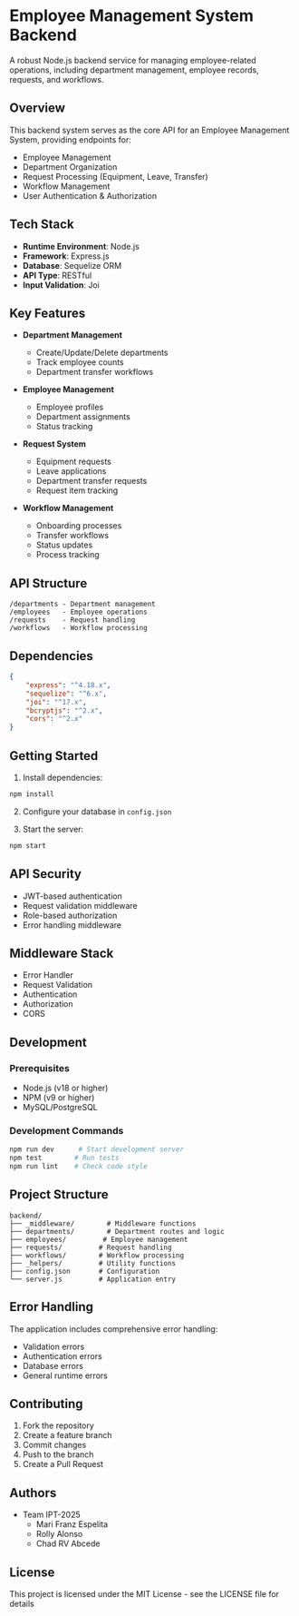 # Employee Management System Backend

A robust Node.js backend service for managing employee-related operations, including department management, employee records, requests, and workflows.

## Overview

This backend system serves as the core API for an Employee Management System, providing endpoints for:

-   Employee Management
-   Department Organization
-   Request Processing (Equipment, Leave, Transfer)
-   Workflow Management
-   User Authentication & Authorization

## Tech Stack

-   **Runtime Environment**: Node.js
-   **Framework**: Express.js
-   **Database**: Sequelize ORM
-   **API Type**: RESTful
-   **Input Validation**: Joi

## Key Features

-   **Department Management**

    -   Create/Update/Delete departments
    -   Track employee counts
    -   Department transfer workflows

-   **Employee Management**

    -   Employee profiles
    -   Department assignments
    -   Status tracking

-   **Request System**

    -   Equipment requests
    -   Leave applications
    -   Department transfer requests
    -   Request item tracking

-   **Workflow Management**
    -   Onboarding processes
    -   Transfer workflows
    -   Status updates
    -   Process tracking

## API Structure

```
/departments - Department management
/employees   - Employee operations
/requests    - Request handling
/workflows   - Workflow processing
```

## Dependencies

```json
{
    "express": "^4.18.x",
    "sequelize": "^6.x",
    "joi": "^17.x",
    "bcryptjs": "^2.x",
    "cors": "^2.x"
}
```

## Getting Started

1. Install dependencies:

```bash
npm install
```

2. Configure your database in `config.json`

3. Start the server:

```bash
npm start
```

## API Security

-   JWT-based authentication
-   Request validation middleware
-   Role-based authorization
-   Error handling middleware

## Middleware Stack

-   Error Handler
-   Request Validation
-   Authentication
-   Authorization
-   CORS

## Development

### Prerequisites

-   Node.js (v18 or higher)
-   NPM (v9 or higher)
-   MySQL/PostgreSQL

### Development Commands

```bash
npm run dev      # Start development server
npm test        # Run tests
npm run lint    # Check code style
```

## Project Structure

```
backend/
├── _middleware/        # Middleware functions
├── departments/        # Department routes and logic
├── employees/         # Employee management
├── requests/         # Request handling
├── workflows/        # Workflow processing
├── _helpers/         # Utility functions
├── config.json       # Configuration
└── server.js         # Application entry
```

## Error Handling

The application includes comprehensive error handling:

-   Validation errors
-   Authentication errors
-   Database errors
-   General runtime errors

## Contributing

1. Fork the repository
2. Create a feature branch
3. Commit changes
4. Push to the branch
5. Create a Pull Request

## Authors

-   Team IPT-2025
    -   Mari Franz Espelita
    -   Rolly Alonso
    -   Chad RV Abcede

## License

This project is licensed under the MIT License - see the LICENSE file for details
